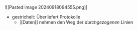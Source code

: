 ![[Pasted image 20240918094555.png]]

- gestrichelt: Überliefert Protokolle
	- [[Daten]] nehmen den Weg der _durchgezogenen_ Linien